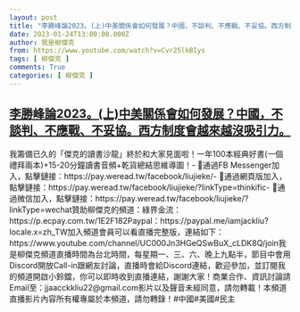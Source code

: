 ```yaml
---
layout: post
title: "李勝峰論2023。(上)中美關係會如何發展？中國，不談判、不應戰、不妥協。西方制度會越來越沒吸引力。"
date: 2023-01-24T13:00:08.000Z
author: 我是柳傑克
from: https://www.youtube.com/watch?v=Cvr25lkBIys
tags: [ 柳傑克 ]
comments: True
categories: [ 柳傑克 ]
---
```

<!--1674565208000-->
[李勝峰論2023。(上)中美關係會如何發展？中國，不談判、不應戰、不妥協。西方制度會越來越沒吸引力。](https://www.youtube.com/watch?v=Cvr25lkBIys)
------

<div>
我籌備已久的「傑克的讀書沙龍」終於和大家見面啦！一年100本經典好書(一個禮拜兩本)+15-20分鐘讀書音頻+乾貨總結思維導圖！- 💙通過FB Messenger加入，點擊鏈接：https://pay.weread.tw/facebook/liujieke/- 💛通過網頁版加入，點擊鏈接：https://pay.weread.tw/facebook/liujieke/?linkType=thinkific- 💚通過微信加入，點擊鏈接：https://pay.weread.tw/facebook/liujieke/?linkType=wechat贊助柳傑克的頻道：綠界金流：https://p.ecpay.com.tw/1E2F182Paypal：https://paypal.me/iamjackliu?locale.x=zh_TW加入頻道會員可以看直播完整版，連結如下：https://www.youtube.com/channel/UC000Jn3HGeQSwBuX_cLDK8Q/join我是柳傑克頻道直播時間為台北時間，每星期一、三、六、晚上九點半，節目中會用Discord開放Call-in跟網友討論，直播時會給Discord連結，歡迎參加，並訂閱我的頻道開啟小鈴鐺，你可以即時收到直播連結，謝謝大家！商業合作、資訊討論請Email至：jjaacckkliu22@gmail.com影片以及聲音未經同意，請勿轉載！本頻道直播影片內容所有權專屬於本頻道，請勿轉錄！#中國#美國#民主
</div>
